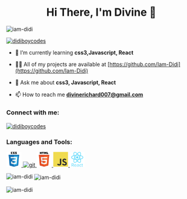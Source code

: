 <h1 align="center">Hi There, I'm Divine 👋</h1>
<p align="left"> <img src="https://komarev.com/ghpvc/?username=iam-didi&label=Profile%20views&color=0e75b6&style=flat" alt="iam-didi" /> </p>

<p align="left"> <a href="https://twitter.com/didiboycodes" target="blank"><img src="https://img.shields.io/twitter/follow/didiboycodes?logo=twitter&style=for-the-badge" alt="didiboycodes" /></a> </p>

- 🌱 I’m currently learning **css3,Javascript, React**

- 👨‍💻 All of my projects are available at [https://github.com/Iam-Didi](https://github.com/Iam-Didi)

- 💬 Ask me about **css3, Javascript, React**

- 📫 How to reach me **divinerichard007@gmail.com**

<h3 align="left">Connect with me:</h3>
<p align="left">
<a href="https://twitter.com/didiboycodes" target="blank"><img align="center" src="https://raw.githubusercontent.com/rahuldkjain/github-profile-readme-generator/master/src/images/icons/Social/twitter.svg" alt="didiboycodes" height="30" width="40" /></a>
</p>

<h3 align="left">Languages and Tools:</h3>
<p align="left"> <a href="https://www.w3schools.com/css/" target="_blank" rel="noreferrer"> <img src="https://raw.githubusercontent.com/devicons/devicon/master/icons/css3/css3-original-wordmark.svg" alt="css3" width="40" height="40"/> </a> <a href="https://git-scm.com/" target="_blank" rel="noreferrer"> <img src="https://www.vectorlogo.zone/logos/git-scm/git-scm-icon.svg" alt="git" width="40" height="40"/> </a> <a href="https://www.w3.org/html/" target="_blank" rel="noreferrer"> <img src="https://raw.githubusercontent.com/devicons/devicon/master/icons/html5/html5-original-wordmark.svg" alt="html5" width="40" height="40"/> </a> <a href="https://developer.mozilla.org/en-US/docs/Web/JavaScript" target="_blank" rel="noreferrer"> <img src="https://raw.githubusercontent.com/devicons/devicon/master/icons/javascript/javascript-original.svg" alt="javascript" width="40" height="40"/> </a> <a href="https://reactjs.org/" target="_blank" rel="noreferrer"> <img src="https://raw.githubusercontent.com/devicons/devicon/master/icons/react/react-original-wordmark.svg" alt="react" width="40" height="40"/> </a> </p>

<p><img align="left" src="https://github-readme-stats.vercel.app/api/top-langs?username=iam-didi&show_icons=true&locale=en&layout=compact" alt="iam-didi" /></p>

<p>&nbsp;<img align="center" src="https://github-readme-stats.vercel.app/api?username=iam-didi&show_icons=true&locale=en" alt="iam-didi" /></p>

<p><img align="center" src="https://github-readme-streak-stats.herokuapp.com/?user=iam-didi&" alt="iam-didi" /></p>


